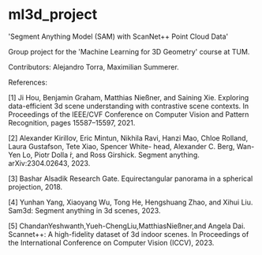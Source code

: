 # ml3d_project
'Segment Anything Model (SAM) with ScanNet++ Point Cloud Data'

Group project for the 'Machine Learning for 3D Geometry' course at TUM.

Contributors: Alejandro Torra, Maximilian Summerer.

References:

[1] Ji Hou, Benjamin Graham, Matthias Nießner, and Saining Xie. Exploring data-efficient 3d scene understanding with contrastive scene contexts. In Proceedings of the IEEE/CVF Conference on Computer Vision and Pattern Recognition, pages 15587–15597, 2021.

[2] Alexander Kirillov, Eric Mintun, Nikhila Ravi, Hanzi Mao, Chloe Rolland, Laura Gustafson, Tete Xiao, Spencer White- head, Alexander C. Berg, Wan-Yen Lo, Piotr Dolla ́r, and Ross Girshick. Segment anything. arXiv:2304.02643, 2023.

[3] Bashar Alsadik Research Gate. Equirectangular panorama in a spherical projection, 2018.

[4] Yunhan Yang, Xiaoyang Wu, Tong He, Hengshuang Zhao, and Xihui Liu. Sam3d: Segment anything in 3d scenes, 2023.

[5] ChandanYeshwanth,Yueh-ChengLiu,MatthiasNießner,and Angela Dai. Scannet++: A high-fidelity dataset of 3d indoor scenes. In Proceedings of the International Conference on Computer Vision (ICCV), 2023.
